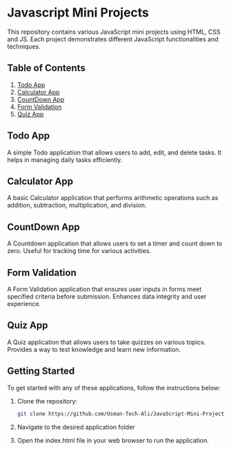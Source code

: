 # Javascript Mini Projects

This repository contains various JavaScript mini projects using HTML, CSS and JS. Each project demonstrates different JavaScript functionalities and techniques.

## Table of Contents

1. [Todo App](#todo-app)
2. [Calculator App](#calculator-app)
3. [CountDown App](#countdown-app)
4. [Form Validation](#form-validation)
5. [Quiz App](#quiz-app)

## Todo App

A simple Todo application that allows users to add, edit, and delete tasks. It helps in managing daily tasks efficiently.

## Calculator App

A basic Calculator application that performs arithmetic operations such as addition, subtraction, multiplication, and division.

## CountDown App

A Countdown application that allows users to set a timer and count down to zero. Useful for tracking time for various activities.

## Form Validation

A Form Validation application that ensures user inputs in forms meet specified criteria before submission. Enhances data integrity and user experience.

## Quiz App

A Quiz application that allows users to take quizzes on various topics. Provides a way to test knowledge and learn new information.

## Getting Started

To get started with any of these applications, follow the instructions below:

1. Clone the repository:
   ```sh
   git clone https://github.com/Usman-Tech-Ali/JavaScript-Mini-Projects.git
   ```
2. Navigate to the desired application folder

3. Open the index.html file in your web browser to run the application.
